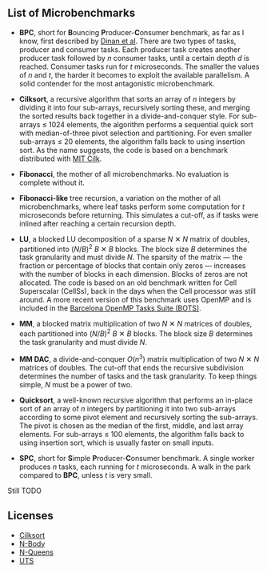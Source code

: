 ## List of Microbenchmarks

- **BPC**, short for **B**ouncing **P**roducer-**C**onsumer benchmark, as far
  as I know, first described by [Dinan et al][1]. There are two types of
  tasks, producer and consumer tasks. Each producer task creates another
  producer task followed by *n* consumer tasks, until a certain depth *d* is
  reached. Consumer tasks run for *t* microseconds. The smaller the values of
  *n* and *t*, the harder it becomes to exploit the available parallelism. A
  solid contender for the most antagonistic microbenchmark.

- **Cilksort**, a recursive algorithm that sorts an array of *n* integers by
  dividing it into four sub-arrays, recursively sorting these, and merging the
  sorted results back together in a divide-and-conquer style. For sub-arrays
  &le; 1024 elements, the algorithm performs a sequential quick sort with
  median-of-three pivot selection and partitioning. For even smaller
  sub-arrays &le; 20 elements, the algorithm falls back to using insertion
  sort. As the name suggests, the code is based on a benchmark distributed
  with [MIT Cilk][2].

- **Fibonacci**, the mother of all microbenchmarks. No evaluation is complete
  without it.

- **Fibonacci-like** tree recursion, a variation on the mother of all
  microbenchmarks, where leaf tasks perform some computation for *t*
  microseconds before returning. This simulates a cut-off, as if tasks were
  inlined after reaching a certain recursion depth.

- **LU**, a blocked LU decomposition of a sparse *N* &#10005; *N* matrix of
  doubles, partitioned into (*N*/*B*)<sup>2</sup> *B* &#10005; *B* blocks. The
  block size *B* determines the task granularity and must divide *N*. The
  sparsity of the matrix &mdash; the fraction or percentage of blocks that
  contain only zeros &mdash; increases with the number of blocks in each
  dimension. Blocks of zeros are not allocated. The code is based on an old
  benchmark written for Cell Superscalar (CellSs), back in the days when the
  Cell processor was still around. A more recent version of this benchmark
  uses OpenMP and is included in the [Barcelona OpenMP Tasks Suite (BOTS)][3].

- **MM**, a blocked matrix multiplication of two *N* &#10005; *N* matrices of
  doubles, each partitioned into (*N*/*B*)<sup>2</sup> *B* &#10005; *B*
  blocks. The block size *B* determines the task granularity and must divide
  *N*.

- **MM DAC**, a divide-and-conquer *O*(*n*<sup>3</sup>) matrix
  multiplication of two *N* &#10005; *N* matrices of doubles. The cut-off that
  ends the recursive subdivision determines the number of tasks and the task
  granularity. To keep things simple, *N* must be a power of two.

- **Quicksort**, a well-known recursive algorithm that performs an in-place
  sort of an array of *n* integers by partitioning it into two sub-arrays
  according to some pivot element and recursively sorting the sub-arrays. The
  pivot is chosen as the median of the first, middle, and last array elements.
  For sub-arrays &le; 100 elements, the algorithm falls back to using
  insertion sort, which is usually faster on small inputs.

- **SPC**, short for **S**imple **P**roducer-**C**onsumer benchmark. A single
  worker produces *n* tasks, each running for *t* microseconds. A walk in the
  park compared to **BPC**, unless *t* is very small.

Still TODO

## Licenses

- [Cilksort](http://supertech.lcs.mit.edu/cilk/index.html)
- [N-Body](https://benchmarksgame-team.pages.debian.net/benchmarksgame/license.html)
- [N-Queens](https://github.com/bsc-pm/bots/blob/master/LICENSE)
- [UTS](https://sourceforge.net/p/uts-benchmark/code/ci/master/tree/LICENSE)

<!-- References -->

[1]: https://dl.acm.org/citation.cfm?id=1654113
[2]: http://supertech.lcs.mit.edu/cilk/index.html
[3]: https://github.com/bsc-pm/bots
